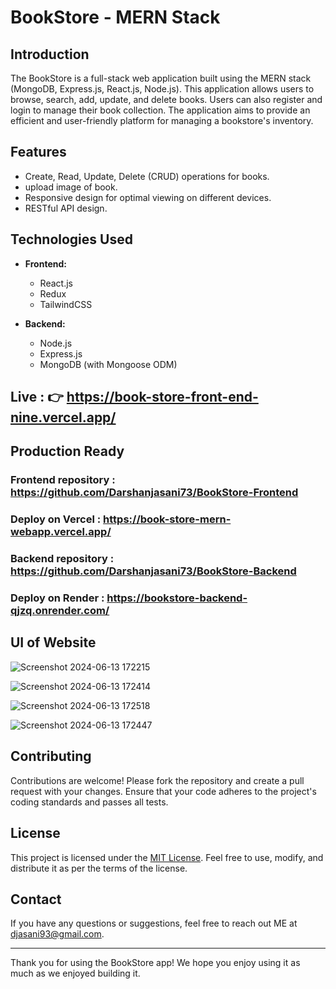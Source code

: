 # BookStore - MERN Stack

## Introduction

The BookStore is a full-stack web application built using the MERN stack (MongoDB, Express.js, React.js, Node.js). This application allows users to browse, search, add, update, and delete books. Users can also register and login to manage their book collection. The application aims to provide an efficient and user-friendly platform for managing a bookstore's inventory.

## Features

- Create, Read, Update, Delete (CRUD) operations for books.
- upload image  of book.
- Responsive design for optimal viewing on different devices.
- RESTful API design.
  
## Technologies Used

- **Frontend:**
  - React.js
  - Redux 
  - TailwindCSS  

- **Backend:**
  - Node.js
  - Express.js
  - MongoDB (with Mongoose ODM)
 
## Live : 👉  https://book-store-front-end-nine.vercel.app/


## Production Ready

### Frontend repository : https://github.com/Darshanjasani73/BookStore-Frontend 
### Deploy on Vercel : https://book-store-mern-webapp.vercel.app/

### Backend repository : https://github.com/Darshanjasani73/BookStore-Backend
### Deploy on Render : https://bookstore-backend-qjzq.onrender.com/


## UI of Website

![Screenshot 2024-06-13 172215](https://github.com/Darshanjasani73/MERN-BookStore/assets/167104440/c1a3a2c1-ee9b-49c2-8b2b-82b5e6cab70b)

![Screenshot 2024-06-13 172414](https://github.com/Darshanjasani73/MERN-BookStore/assets/167104440/86a41057-d2d2-4011-b196-496c16f50262)

![Screenshot 2024-06-13 172518](https://github.com/Darshanjasani73/MERN-BookStore/assets/167104440/00ad5ee3-427e-4e97-80a5-2858c79204f0)

![Screenshot 2024-06-13 172447](https://github.com/Darshanjasani73/MERN-BookStore/assets/167104440/79eabff6-96aa-4ba4-b59a-7446adec6700)


## Contributing

Contributions are welcome! Please fork the repository and create a pull request with your changes. Ensure that your code adheres to the project's coding standards and passes all tests.

## License

This project is licensed under the [MIT License](LICENSE). Feel free to use, modify, and distribute it as per the terms of the license.

## Contact

If you have any questions or suggestions, feel free to reach out ME at djasani93@gmail.com.

---

Thank you for using the BookStore app! We hope you enjoy using it as much as we enjoyed building it.
